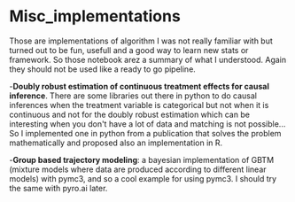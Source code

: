 # Misc_implementations

Those are implementations of algorithm I was not really familiar with but turned out to be fun, usefull and a good way to learn new stats or framework. So those notebook arez a summary of what I understood. Again they should not be used like a ready to go pipeline.

-**Doubly robust estimation of continuous treatment effects for causal inference**. There are some libraries out there in python to do causal inferences when the treatment variable is categorical but not when it is continuous and not for the doubly robust estimation which can be interesting when you don't have a lot of data and matching is not possible... So I implemented one in python from a publication that solves the problem mathematically and proposed also an implementation in R.

-**Group based trajectory modeling**: a bayesian implementation of GBTM (mixture models where data are produced according to different linear models) with pymc3, and so a cool example for using pymc3. I should try the same with pyro.ai later.
